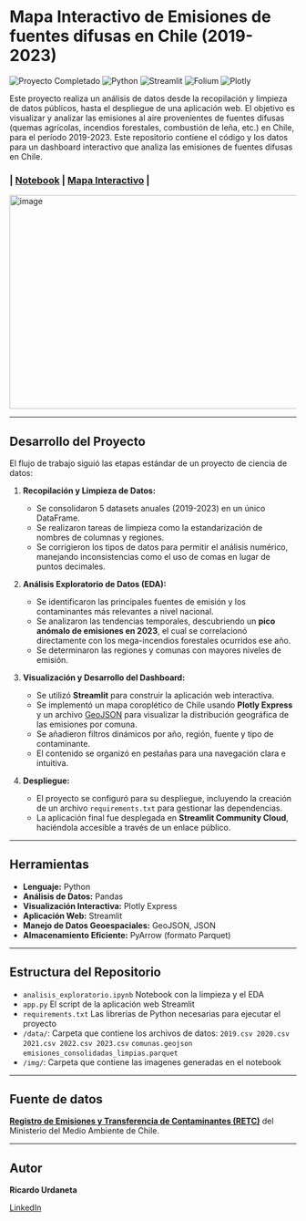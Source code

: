 # Mapa Interactivo de Emisiones de fuentes difusas en Chile (2019-2023)

<p align="left">
  <img src="https://img.shields.io/badge/Proyecto_Completado-%E2%9C%94-2ECC71?style=flat-square&logo=checkmarx&logoColor=white" alt="Proyecto Completado"/>
  <img src="https://img.shields.io/badge/Python-3.9%2B-3776AB?style=flat-square&logo=python&logoColor=white" alt="Python"/>
  <img src="https://img.shields.io/badge/Streamlit-App_Interactiva-FF4B4B?style=flat-square&logo=streamlit&logoColor=white" alt="Streamlit"/>
  <img src="https://img.shields.io/badge/Folium-Mapas-77B829?style=flat-square&logo=leaflet&logoColor=white" alt="Folium"/>
  <img src="https://img.shields.io/badge/Plotly-Visualización-3F4F75?style=flat-square&logo=plotly&logoColor=white" alt="Plotly"/>
</p>


Este proyecto realiza un análisis de datos desde la recopilación y limpieza de datos públicos, hasta el despliegue de una aplicación web. El objetivo es visualizar y analizar las emisiones al aire provenientes de fuentes difusas (quemas agrícolas, incendios forestales, combustión de leña, etc.) en Chile, para el período 2019-2023.
Este repositorio contiene el código y los datos para un dashboard interactivo que analiza las emisiones de fuentes difusas en Chile.


### | [Notebook](https://github.com/Ricardouchub/Mapa-Interactivo-de-Emisiones-por-Quemas-y-Combustion-en-Chile/blob/main/Mapa_Interactivo_Emisiones_Chile.ipynb) |  [Mapa Interactivo](https://atlas-interactivo-de-emisiones-en-chile-2019-2023.streamlit.app/) |

<img width="757" height="375" alt="image" src="https://github.com/user-attachments/assets/6eedb848-de04-48fc-92cf-31440ea05e75" />





---

## Desarrollo del Proyecto

El flujo de trabajo siguió las etapas estándar de un proyecto de ciencia de datos:

1.  **Recopilación y Limpieza de Datos:**
    * Se consolidaron 5 datasets anuales (2019-2023) en un único DataFrame.
    * Se realizaron tareas de limpieza como la estandarización de nombres de columnas y regiones.
    * Se corrigieron los tipos de datos para permitir el análisis numérico, manejando inconsistencias como el uso de comas en lugar de puntos decimales.

2.  **Análisis Exploratorio de Datos (EDA):**
    * Se identificaron las principales fuentes de emisión y los contaminantes más relevantes a nivel nacional.
    * Se analizaron las tendencias temporales, descubriendo un **pico anómalo de emisiones en 2023**, el cual se correlacionó directamente con los mega-incendios forestales ocurridos ese año.
    * Se determinaron las regiones y comunas con mayores niveles de emisión.

3.  **Visualización y Desarrollo del Dashboard:**
    * Se utilizó **Streamlit** para construir la aplicación web interactiva.
    * Se implementó un mapa coroplético de Chile usando **Plotly Express** y un archivo [GeoJSON](https://github.com/fcortes/Chile-GeoJSON/tree/master) para visualizar la distribución geográfica de las emisiones por comuna.
    * Se añadieron filtros dinámicos por año, región, fuente y tipo de contaminante.
    * El contenido se organizó en pestañas para una navegación clara e intuitiva.

4.  **Despliegue:**
    * El proyecto se configuró para su despliegue, incluyendo la creación de un archivo `requirements.txt` para gestionar las dependencias.
    * La aplicación final fue desplegada en **Streamlit Community Cloud**, haciéndola accesible a través de un enlace público.

---

## Herramientas

* **Lenguaje:** Python
* **Análisis de Datos:** Pandas
* **Visualización Interactiva:** Plotly Express
* **Aplicación Web:** Streamlit
* **Manejo de Datos Geoespaciales:** GeoJSON, JSON
* **Almacenamiento Eficiente:** PyArrow (formato Parquet)

---

## Estructura del Repositorio

* `analisis_exploratorio.ipynb` Notebook con la limpieza y el EDA
* `app.py` El script de la aplicación web Streamlit
* `requirements.txt` Las librerías de Python necesarias para ejecutar el proyecto
* `/data/`: Carpeta que contiene los archivos de datos:
        `2019.csv 2020.csv 2021.csv 2022.csv 2023.csv`
        `comunas.geojson`
        `emisiones_consolidadas_limpias.parquet`
* `/img/`: Carpeta que contiene las imagenes generadas en el notebook

---

## Fuente de datos

**[Registro de Emisiones y Transferencia de Contaminantes (RETC)](https://datosretc.mma.gob.cl/dataset/emisiones-al-aire)** del Ministerio del Medio Ambiente de Chile.

---

## Autor

**Ricardo Urdaneta**

[LinkedIn](https://www.linkedin.com/in/ricardourdanetacastro)
